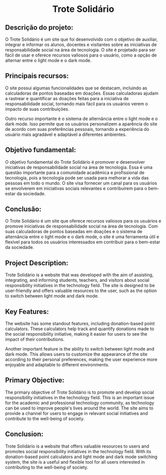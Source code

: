 <h1 align="center" >Trote Solidário</h1>

<h2>Descrição do projeto:</h2>

<p>O Trote Solidário é um site que foi desenvolvido com o objetivo de auxiliar, integrar e informar os alunos, docentes e visitantes sobre as iniciativas de responsabilidade social na área de tecnologia. O site é projetado para ser fácil de usar e oferece recursos valiosos para o usuário, como a opção de alternar entre o light mode e o dark mode.</p>

<h2>Principais recursos:</h2>

<p>O site possui algumas funcionalidades que se destacam, incluindo as calculadoras de pontos baseadas em doações. Essas calculadoras ajudam a rastrear e quantificar as doações feitas para a iniciativa de responsabilidade social, tornando mais fácil para os usuários verem o impacto de suas contribuições.</p>

<p>Outro recurso importante é o sistema de alternância entre o light mode e o dark mode. Isso permite que os usuários personalizem a aparência do site de acordo com suas preferências pessoais, tornando a experiência do usuário mais agradável e adaptável a diferentes ambientes.</p>

<h2>Objetivo fundamental:</h2>

<p>O objetivo fundamental do Trote Solidário é promover e desenvolver iniciativas de responsabilidade social na área de tecnologia. Essa é uma questão importante para a comunidade acadêmica e profissional de tecnologia, pois a tecnologia pode ser usada para melhorar a vida das pessoas em todo o mundo. O site visa fornecer um canal para os usuários se envolverem em iniciativas sociais relevantes e contribuírem para o bem-estar da sociedade.</p>

<h2>Conclusão:</h2>

<p>O Trote Solidário é um site que oferece recursos valiosos para os usuários e promove iniciativas de responsabilidade social na área de tecnologia. Com suas calculadoras de pontos baseadas em doações e o sistema de alternância entre o light mode e o dark mode, o site é uma ferramenta útil e flexível para todos os usuários interessados em contribuir para o bem-estar da sociedade.</p>








<h2>Project Description:</h2>

<p>Trote Solidário is a website that was developed with the aim of assisting, integrating, and informing students, teachers, and visitors about social responsibility initiatives in the technology field. The site is designed to be user-friendly and offers valuable resources to the user, such as the option to switch between light mode and dark mode.</p>

<h2>Key Features:</h2>

<p>The website has some standout features, including donation-based point calculators. These calculators help track and quantify donations made to the social responsibility initiative, making it easier for users to see the impact of their contributions.</p>

<p>Another important feature is the ability to switch between light mode and dark mode. This allows users to customize the appearance of the site according to their personal preferences, making the user experience more enjoyable and adaptable to different environments.</p>

<h2>Primary Objective:</h2>

<p>The primary objective of Trote Solidário is to promote and develop social responsibility initiatives in the technology field. This is an important issue for the academic and professional technology community, as technology can be used to improve people's lives around the world. The site aims to provide a channel for users to engage in relevant social initiatives and contribute to the well-being of society.</p>

<h2>Conclusion:</h2>

<p>Trote Solidário is a website that offers valuable resources to users and promotes social responsibility initiatives in the technology field. With its donation-based point calculators and light mode and dark mode switching system, the site is a useful and flexible tool for all users interested in contributing to the well-being of society.</p>
